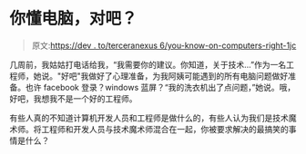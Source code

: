 # 你懂电脑，对吧？

> 原文:[https://dev . to/terceranexus 6/you-know-on-computers-right-1jc](https://dev.to/terceranexus6/you-know-about-computers-right-1jc)

几周前，我姑姑打电话给我，“我需要你的建议。你知道，关于技术...”作为一名工程师，她说。"好吧"我做好了心理准备，为我阿姨可能遇到的所有电脑问题做好准备。也许 facebook 登录？windows 蓝屏？“我的洗衣机出了点问题，”她说。哦，好吧，我想我不是一个好的工程师。

有些人真的不知道计算机开发人员和工程师是做什么的，有些人认为我们是技术魔术师。将工程师和开发人员与技术魔术师混合在一起，你被要求解决的最搞笑的事情是什么？